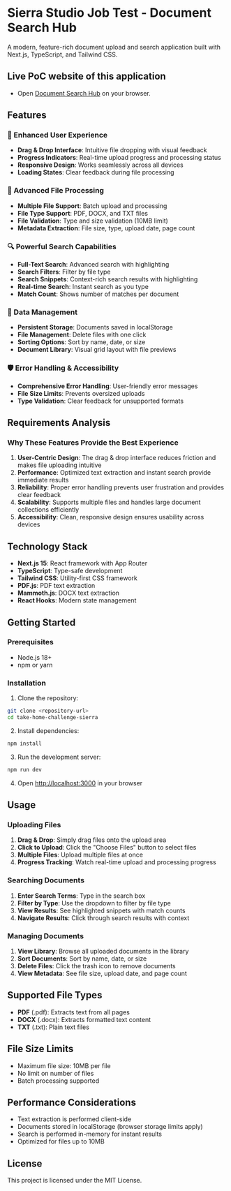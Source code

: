 # Sierra Studio Job Test - Document Search Hub

A modern, feature-rich document upload and search application built with Next.js, TypeScript, and Tailwind CSS.

## Live PoC website of this application

- Open [Document Search Hub](https://sierra-job-test-vdlu.vercel.app/) on your browser.

## Features

### 🚀 Enhanced User Experience
- **Drag & Drop Interface**: Intuitive file dropping with visual feedback
- **Progress Indicators**: Real-time upload progress and processing status
- **Responsive Design**: Works seamlessly across all devices
- **Loading States**: Clear feedback during file processing

### 📄 Advanced File Processing
- **Multiple File Support**: Batch upload and processing
- **File Type Support**: PDF, DOCX, and TXT files
- **File Validation**: Type and size validation (10MB limit)
- **Metadata Extraction**: File size, type, upload date, page count

### 🔍 Powerful Search Capabilities
- **Full-Text Search**: Advanced search with highlighting
- **Search Filters**: Filter by file type
- **Search Snippets**: Context-rich search results with highlighting
- **Real-time Search**: Instant search as you type
- **Match Count**: Shows number of matches per document

### 💾 Data Management
- **Persistent Storage**: Documents saved in localStorage
- **File Management**: Delete files with one click
- **Sorting Options**: Sort by name, date, or size
- **Document Library**: Visual grid layout with file previews

### 🛡️ Error Handling & Accessibility
- **Comprehensive Error Handling**: User-friendly error messages
- **File Size Limits**: Prevents oversized uploads
- **Type Validation**: Clear feedback for unsupported formats

## Requirements Analysis

### Why These Features Provide the Best Experience

1. **User-Centric Design**: The drag & drop interface reduces friction and makes file uploading intuitive
2. **Performance**: Optimized text extraction and instant search provide immediate results
3. **Reliability**: Proper error handling prevents user frustration and provides clear feedback
4. **Scalability**: Supports multiple files and handles large document collections efficiently
5. **Accessibility**: Clean, responsive design ensures usability across devices

## Technology Stack

- **Next.js 15**: React framework with App Router
- **TypeScript**: Type-safe development
- **Tailwind CSS**: Utility-first CSS framework
- **PDF.js**: PDF text extraction
- **Mammoth.js**: DOCX text extraction
- **React Hooks**: Modern state management

## Getting Started

### Prerequisites
- Node.js 18+ 
- npm or yarn

### Installation

1. Clone the repository:
```bash
git clone <repository-url>
cd take-home-challenge-sierra
```

2. Install dependencies:
```bash
npm install
```

3. Run the development server:
```bash
npm run dev
```

4. Open [http://localhost:3000](http://localhost:3000) in your browser

## Usage

### Uploading Files
1. **Drag & Drop**: Simply drag files onto the upload area
2. **Click to Upload**: Click the "Choose Files" button to select files
3. **Multiple Files**: Upload multiple files at once
4. **Progress Tracking**: Watch real-time upload and processing progress

### Searching Documents
1. **Enter Search Terms**: Type in the search box
2. **Filter by Type**: Use the dropdown to filter by file type
3. **View Results**: See highlighted snippets with match counts
4. **Navigate Results**: Click through search results with context

### Managing Documents
1. **View Library**: Browse all uploaded documents in the library
2. **Sort Documents**: Sort by name, date, or size
3. **Delete Files**: Click the trash icon to remove documents
4. **View Metadata**: See file size, upload date, and page count

## Supported File Types

- **PDF** (.pdf): Extracts text from all pages
- **DOCX** (.docx): Extracts formatted text content
- **TXT** (.txt): Plain text files

## File Size Limits

- Maximum file size: 10MB per file
- No limit on number of files
- Batch processing supported

## Performance Considerations

- Text extraction is performed client-side
- Documents stored in localStorage (browser storage limits apply)
- Search is performed in-memory for instant results
- Optimized for files up to 10MB

## License

This project is licensed under the MIT License.
